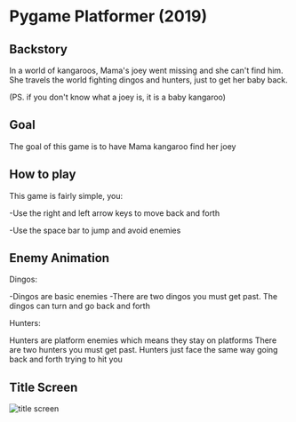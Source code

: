 # Pygame Platformer (2019)

## Backstory

In a world of kangaroos, Mama's joey went missing and she can't find him. She travels the world fighting dingos and hunters, just to get her baby back. 

(PS. if you don't know what a joey is, it is a baby kangaroo) 

## Goal

The goal of this game is to have Mama kangaroo find her joey

## How to play

This game is fairly simple, you:

-Use the right and left arrow keys to move back and forth
 
-Use the space bar to jump and avoid enemies

## Enemy Animation

Dingos:

-Dingos are basic enemies
-There are two dingos you must get past.
The dingos can turn and go back and forth

Hunters:

Hunters are platform enemies which means they stay on platforms
There are two hunters you must get past. 
Hunters just face the same way going back and forth trying to hit you

## Title Screen

![title screen](https://raw.githubusercontent.com/05mimzy2017/kangas_world/master/assets/images/github/title-screen.png)
